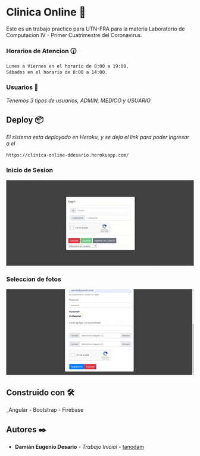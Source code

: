 
# **Clinica Online** 🚀

Este es un trabajo practico para UTN-FRA para la materia Laboratorio de Computacion IV - Primer Cuatrimestre del Coronavirus.

### Horarios de Atencion 🕜

```
Lunes a Viernes en el horario de 8:00 a 19:00.
Sábados en el horario de 8:00 a 14:00.
```
### Usuarios 🔧

_Tenemos 3 tipos de usuarios, ADMIN, MEDICO y USUARIO_

## Deploy 📦

_El sistema esta deployado en Heroku, y se deja el link para poder ingresar a el_
```
https://clinica-online-ddesario.herokuapp.com/
```
### Inicio de Sesion
![principal](https://github.com/tanodam/TP2_ClinicaOnline_LABIV/blob/master/img/login.gif)

### Seleccion de fotos
![principal](https://github.com/tanodam/TP2_ClinicaOnline_LABIV/blob/master/img/register.gif)

## Construido con 🛠️

_Angular - Bootstrap - Firebase

## Autores ✒️

* **Damián Eugenio Desario** - *Trabajo Inicial* - [tanodam](https://github.com/tanodam)
